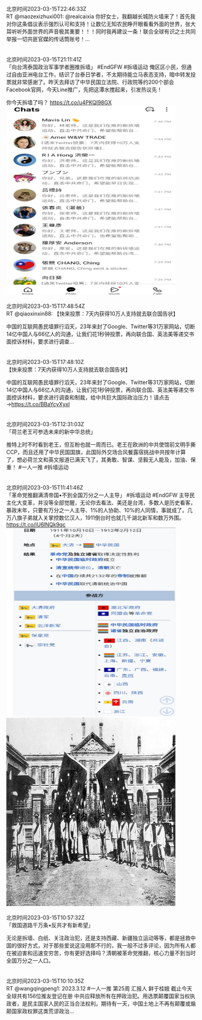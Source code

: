 北京时间2023-03-15T22:46:33Z<br>RT @maozexizhuxi001: @realcaixia 你好女士，我翻越长城防火墙来了！首先我对你这条倡议表示强烈认可和支持！让数亿无知农民睁开眼看看外面的世界，张大耳听听外面世界的声音极其重要！！！同时我再建议一条！联合全球有识之士共同举报一切共匪官媒的传话筒账号！…<br><br><br>北京时间2023-03-15T21:11:41Z<br>「向台湾泰国政治军事学者圈推拆墙」
#EndGFW #拆墙运动
俺区区小民，但通过自由亚洲电台工作，结识了台泰日学者，不太期待能立马表态支持，暗中转发投票就非常感谢了。昨天去拜访了中华民国立法院、行政院等约200个部会Facebook官网，今天Line推广，先把这潭水搅起来，引发热议先！

你今天拆墙了吗？ https://t.co/u4PKQI98GX<br><img src='/temp/image/2023/w-Month-3/1635992163686432768_0.jpg' width='450' height='500'><br><br>北京时间2023-03-15T17:48:54Z<br>RT @qiaoxinxin88: 【快来投票：7天内获得10万人支持就去联合国告状】

中国的互联网愚民墙罪行滔天，23年来封了Google、Twitter等31万家网站，切断14亿中国人与66亿人的沟通，让我们花1秒钟投票，再向联合国、英法美等递交书面控诉材料，要求进行调查…<br><br><br>北京时间2023-03-15T17:48:10Z<br>【快来投票：7天内获得10万人支持就去联合国告状】

中国的互联网愚民墙罪行滔天，23年来封了Google、Twitter等31万家网站，切断14亿中国人与66亿人的沟通，让我们花1秒钟投票，再向联合国、英法美等递交书面控诉材料，要求进行调查和制裁，给中共巨大国际政治压力！请点击→https://t.co/BBaYcyXyxl<br><br><br>北京时间2023-03-15T12:31:03Z<br>「荷兰老王可参选未来的新中华总统」

推特上时不时看到老王，但互粉也就一周而已。老王在欧洲的中共使馆前文明手撕CCP，而且还用了中华民国国旗，此国际外交场合风餐露宿挑战中共按年计算了，想必荷兰文和英文报道已满天飞了，其勇敢、智谋、坚毅无人能及，加油、保重！
#一人一推 #拆墙运动<br><br><br>北京时间2023-03-15T11:41:46Z<br>「革命党推翻满清帝国•不到全国万分之一人主导」
#拆墙运动 #EndGFW
主导民主化大变革，并没等全部觉醒，无论你去看法、美还是台湾，多数人是历史看客，暴政末年，只要有万分之一人主导、1%的人协助、10%的人同情，事就成了。几万八旗子弟就入关掌控数亿汉人，1911倒台时也就几千湖北新军和数万外围。 https://t.co/iU6lNQk9qc<br><img src='/temp/image/2023/w-Month-3/1635848739280797696_0.jpg' width='450' height='500'><img src='/temp/image/2023/w-Month-3/1635848739280797696_1.jpg' width='450' height='500'><br><br>北京时间2023-03-15T10:57:32Z<br>「救国道路千万条•反共才有新希望」

无论是拆墙、白纸、关注政治犯，还是支持西藏、新疆独立运动等等，都是拯救中国的很好方式，对于那些爱说这没用那不行的，我一般不过多评论，因为所有人都在被迫害和迅速变穷苦，你有更好选择吗？清朝被革命党推翻，核心力量不到当时全国万分之一人口。<br><br><br>北京时间2023-03-15T10:10:35Z<br>RT @wangqingpeng1: 2023.3.12 #一人一推 第25周 汇报人 鲜于桂娥
截止今天全球共有156位推友登记在册
中共应释放所有在押政治犯。用选票颠覆国家当权执政者，是民主国家人民的正当合法权利。期待有一天，中国土地上不再有颠覆或煽颠国家政权罪这类荒谬政治…<br><br><br>